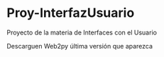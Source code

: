# Proy-InterfazUsuario
Proyecto de la materia de Interfaces con el Usuario

Descarguen Web2py última versión que aparezca


